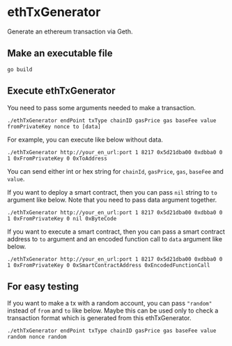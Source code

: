 # ethTxGenerator
Generate an ethereum transaction via Geth.

## Make an executable file
```shell
go build
```


## Execute ethTxGenerator
You need to pass some arguments needed to make a transaction.

```shell
./ethTxGenerator endPoint txType chainID gasPrice gas baseFee value fromPrivateKey nonce to [data]
```

For example, you can execute like below without data.

```shell
./ethTxGenerator http://your_en_url:port 1 8217 0x5d21dba00 0xdbba0 0 1 0xFromPrivateKey 0 0xToAddress
```

You can send either int or hex string for `chainId`, `gasPrice`, `gas`, `baseFee` and `value`.

If you want to deploy a smart contract, then you can pass `nil` string to `to` argument like below.
Note that you need to pass data argument together.

```shell
./ethTxGenerator http://your_en_url:port 1 8217 0x5d21dba00 0xdbba0 0 1 0xFromPrivateKey 0 nil 0xByteCode
```

If you want to execute a smart contract, then you can pass a smart contract address to `to` argument and an encoded function call to `data` argument like below.

```shell
./ethTxGenerator http://your_en_url:port 1 8217 0x5d21dba00 0xdbba0 0 1 0xFromPrivateKey 0 0xSmartContractAddress 0xEncodedFunctionCall
```

## For easy testing

If you want to make a tx with a random account, you can pass `"random"` instead of `from` and `to` like below.
Maybe this can be used only to check a transaction format which is generated from this ethTxGenerator.

```shell
./ethTxGenerator endPoint txType chainID gasPrice gas baseFee value random nonce random
```